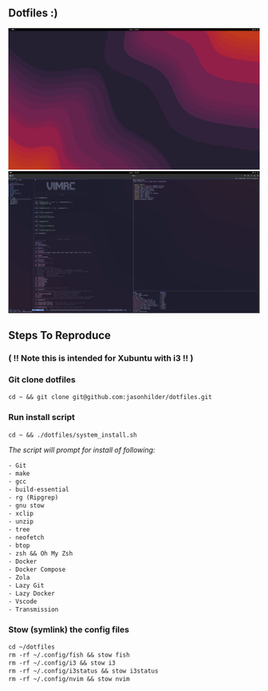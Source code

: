 Dotfiles :)
--------------------------------

![Preview Image of system1](/screenshots/preview-1.png)
![Preview Image of system2](/screenshots/preview-2.png)

Steps To Reproduce
---

### ( !! Note this is intended for Xubuntu with i3 !! )

### Git clone dotfiles
```
cd ~ && git clone git@github.com:jasonhilder/dotfiles.git 
```

### Run install script
```
cd ~ && ./dotfiles/system_install.sh
```
*The script will prompt for install of following:*

    - Git
    - make
    - gcc
    - build-essential
    - rg (Ripgrep)
    - gnu stow
    - xclip
    - unzip
    - tree
    - neofetch
    - btop
    - zsh && Oh My Zsh
    - Docker
    - Docker Compose
    - Zola
    - Lazy Git
    - Lazy Docker
    - Vscode
    - Transmission

### Stow (symlink) the config files

```
cd ~/dotfiles
rm -rf ~/.config/fish && stow fish
rm -rf ~/.config/i3 && stow i3
rm -rf ~/.config/i3status && stow i3status
rm -rf ~/.config/nvim && stow nvim
```
